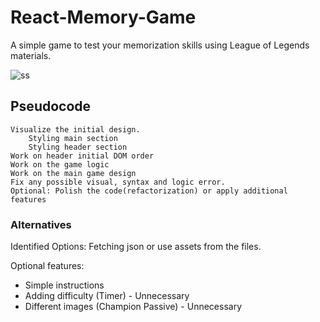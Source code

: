 # React-Memory-Game
A simple game to test your memorization skills using League of Legends materials.

![ss](https://user-images.githubusercontent.com/73290979/108662853-3999cb80-749d-11eb-8578-6c059ae903ec.png)
## Pseudocode
    Visualize the initial design.
        Styling main section
        Styling header section
    Work on header initial DOM order
    Work on the game logic
    Work on the main game design
    Fix any possible visual, syntax and logic error.
    Optional: Polish the code(refactorization) or apply additional features

### Alternatives
Identified Options: Fetching json or use assets from the files.

Optional features:
* Simple instructions
* Adding difficulty (Timer) - Unnecessary
* Different images (Champion Passive) - Unnecessary



